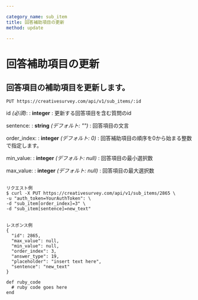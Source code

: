 ```yaml
---

category_name: sub_item
title: 回答補助項目の更新
method: update

---
```


# 回答補助項目の更新

## 回答項目の補助項目を更新します。

`PUT https://creativesurvey.com/api/v1/sub_items/:id`

id _(必須)_:
: __integer__
: 更新する回答項目を含む質問のid

sentence:
: __string__ _(デフォルト: "")_
: 回答項目の文言

order_index:
: __integer__ _(デフォルト: 0)_
: 回答補助項目の順序を0から始まる整数で指定します。

min_value:
: __integer__ _(デフォルト: null)_
: 回答項目の最小選択数

max_value:
: __integer__ _(デフォルト: null)_
: 回答項目の最大選択数

~~~

リクエスト例
$ curl -X PUT https://creativesurvey.com/api/v1/sub_items/2865 \
-u "auth_token=YourAuthToken": \
-d "sub_item[order_index]=3" \
-d "sub_item[sentence]=new_text"


レスポンス例
{
  "id": 2865,
  "max_value": null,
  "min_value": null,
  "order_index": 3,
  "answer_type": 19,
  "placeholder": "insert text here",
  "sentence": "new_text"
}

~~~

~~~
def ruby_code
  # ruby code goes here
end
~~~

